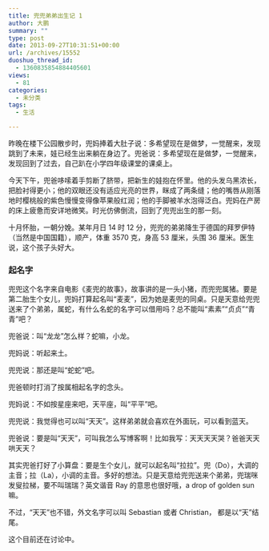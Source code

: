 ```yaml
---
title: 兜兜弟弟出生记 1
author: 大鹏
summary: ""
type: post
date: 2013-09-27T10:31:51+00:00
url: /archives/15552
duoshuo_thread_id:
  - 1360835854884405601
views:
  - 81
categories:
  - 未分类
tags:
  - 生活

---
```

<!--:zh--> 昨晚在楼下公园散步时，兜妈捧着大肚子说：多希望现在是做梦，一觉醒来，发现跳到了未来，娃已经生出来躺在身边了。兜爸说：多希望现在是做梦，一觉醒来，发现回到了过去，自己趴在小学四年级课堂的课桌上。

今天下午，兜爸哆嗦着手剪断了脐带，把新生的娃抱在怀里。他的头发乌黑浓长，把脸衬得更小；他的双眼还没有适应光亮的世界，眯成了两条缝；他的嘴唇从刚落地时樱桃般的紫色慢慢变得像苹果般红润；他的手脚被羊水泡得泛白。兜妈在产房的床上疲惫而安详地微笑。时光仿佛倒流，回到了兜兜出生的那一刻。

<!--:-->

<!--more-->

<!--:zh-->

十月怀胎，一朝分娩。某年月日 14 时 12 分，兜兜的弟弟降生于德国的拜罗伊特（当然是中国国籍），顺产，体重 3570 克，身高 53 厘米，头围 36 厘米。医生说，这个孩子头好大。

### 起名字

兜兜这个名字来自电影《麦兜的故事》，故事讲的是一头小猪，而兜兜属猪。要是第二胎生个女儿，兜妈打算起名叫“麦麦”，因为她是麦兜的同桌。只是天意给兜兜送来了个弟弟，属蛇，有什么名蛇的名字可以借用吗？总不能叫“素素”“贞贞”“青青”吧？

兜爸说：叫“龙龙”怎么样？蛇嘛，小龙。

兜妈说：听起来土。

兜兜说：那还是叫“蛇蛇”吧。

兜爸顿时打消了按属相起名字的念头。

兜妈说：不如按星座来吧，天平座，叫“平平”吧。

兜兜说：我觉得也可以叫“天天”。这样弟弟就会喜欢在外面玩，可以看到蓝天。

兜爸说：要是叫“天天”，可叫我怎么写博客啊！比如我写：天天天天哭？爸爸天天哄天天？

其实兜爸打好了小算盘：要是生个女儿，就可以起名叫“拉拉”。兜（Do），大调的主音；拉（La），小调的主音。多好的想法。只是天意给兜兜送来个弟弟，兜瑞咪发叟拉梯，要不叫瑞瑞？英文谐音 Ray 的意思也很好哦，a drop of golden sun 嘛。

不过，“天天”也不错，外文名字可以叫 Sebastian 或者 Christian， 都是以“天”结尾。

这个目前还在讨论中。<!--:-->

